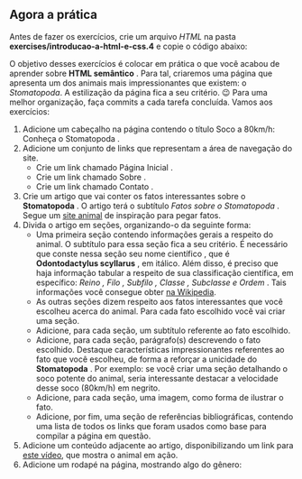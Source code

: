 ## Agora a prática
Antes de fazer os exercícios, crie um arquivo *HTML* na pasta **exercises/introducao-a-html-e-css.4** e copie o código abaixo:

O objetivo desses exercícios é colocar em prática o que você acabou de aprender sobre **HTML semântico** .
Para tal, criaremos uma página que apresenta um dos animais mais impressionantes que existem: o *Stomatopoda*. A estilização da página fica a seu critério. 😉
Para uma melhor organização, faça commits a cada tarefa concluída. Vamos aos exercícios:
1.  Adicione um cabeçalho na página contendo o título Soco a 80km/h: Conheça o Stomatopoda .
2.  Adicione um conjunto de links que representam a área de navegação do site.
    - Crie um link chamado Página Inicial .
    - Crie um link chamado Sobre .
    - Crie um link chamado Contato .
3.  Crie um artigo que vai conter os fatos interessantes sobre o **Stomatopoda** . O artigo terá o subtítulo *Fatos sobre o Stomatopoda* . Segue um [site animal](https://theoatmeal.com/comics/mantis_shrimp) de inspiração para pegar fatos.
4.  Divida o artigo em seções, organizando-o da seguinte forma:
    * Uma primeira seção contendo informações gerais a respeito do animal. O subtítulo para essa seção fica a seu critério. É necessário que conste nessa seção seu nome científico , que é **Odontodactylus scyllarus** , em itálico. Além disso, é preciso que haja informação tabular a respeito de sua classificação científica, em específico: *Reino , Filo , Subfilo , Classe , Subclasse e Ordem* . Tais informações você consegue obter [na Wikipedia](https://pt.wikipedia.org/wiki/Stomatopoda).
    * As outras seções dizem respeito aos fatos interessantes que você escolheu acerca do animal. Para cada fato escolhido você vai criar uma seção.
    * Adicione, para cada seção, um subtítulo referente ao fato escolhido.
    * Adicione, para cada seção, parágrafo(s) descrevendo o fato escolhido. Destaque características impressionantes referentes ao fato que você escolheu, de forma a reforçar a unicidade do **Stomatopoda** . Por exemplo: se você criar uma seção detalhando o soco potente do animal, seria interessante destacar a velocidade desse soco (80km/h) em negrito.
    * Adicione, para cada seção, uma imagem, como forma de ilustrar o fato.
    * Adicione, por fim, uma seção de referências bibliográficas, contendo uma lista de todos os links que foram usados como base para compilar a página em questão.
5. Adicione um conteúdo adjacente ao artigo, disponibilizando um link para [este vídeo](https://www.youtube.com/watch?v=E0Li1k5hGBE&ab_channel=NatGeoWILD), que mostra o animal em ação.
6. Adicione um rodapé na página, mostrando algo do gênero:


